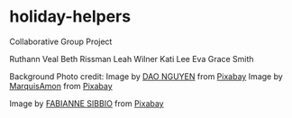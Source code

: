 # holiday-helpers
Collaborative Group Project

Ruthann Veal
Beth Rissman
Leah Wilner
Kati Lee
Eva Grace Smith



Background Photo credit:  Image by <a href="https://pixabay.com/users/ken142857-30559248/?utm_source=link-attribution&amp;utm_medium=referral&amp;utm_campaign=image&amp;utm_content=7517967">DAO NGUYEN</a> from <a href="https://pixabay.com//?utm_source=link-attribution&amp;utm_medium=referral&amp;utm_campaign=image&amp;utm_content=7517967">Pixabay</a>
Image by <a href="https://pixabay.com/users/marquisamon-31239891/?utm_source=link-attribution&amp;utm_medium=referral&amp;utm_campaign=image&amp;utm_content=7612605">MarquisAmon</a> from <a href="https://pixabay.com//?utm_source=link-attribution&amp;utm_medium=referral&amp;utm_campaign=image&amp;utm_content=7612605">Pixabay</a>

Image by <a href="https://pixabay.com/users/583286-583286/?utm_source=link-attribution&amp;utm_medium=referral&amp;utm_campaign=image&amp;utm_content=3671461">FABIANNE SIBBIO</a> from <a href="https://pixabay.com//?utm_source=link-attribution&amp;utm_medium=referral&amp;utm_campaign=image&amp;utm_content=3671461">Pixabay</a>